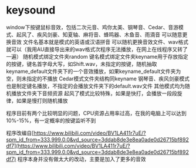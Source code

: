 # keysound
window下按键鼠标音效，包括二次元音、鸡你太美、钢琴音、Cedar、音游模式、起风了、疾风剑豪、知夏轴、麻将音、蜂鸣器、木鱼音、雨滴音
可以随意更换音效
文件名基本就是模式的英语或汉语拼音
可以随机更换音效文件、wav格式就可以（我用AU直接导出来的wav格式次程序无法播放，在网上在线程序又转了一遍）
随机模式绑定文件夹random
键名模式绑定文件夹keyname用于存放指定的按键，键名首字母大写，如Shift.wav，未指定的按键，随机抽取keyname_default文件夹下的一个音效播放，如果keyname_default文件夹为空，则未指定的不播放
Cedar模式文件夹结构同keyname
钢琴音、疾风剑豪模式也是制定键名播放，不指定的会播放文件夹下的default.wav文件
其他模式均为随机播放文件夹下音频资源
起风了模式比较特殊，如果是快打，会播放一段段旋律，如果是慢打则随机播放

程序目前有两个比较明显的问题，CPU资源占用率过高，在我的电脑上可以达到10%-15%，有一定概率的按键监听不到

程序改编自[https://www.bilibili.com/video/BV1LA411r7uE/?spm_id_from=333.999.0.0&vd_source=3ddab8de3e8ea0ade0d26715bf892df7](https://www.bilibili.com/video/BV1LA411r7uE/?spm_id_from=333.999.0.0&vd_source=3ddab8de3e8ea0ade0d26715bf892df7)
程序本身并没有做太大的改动，主要是加入了更多的音效
